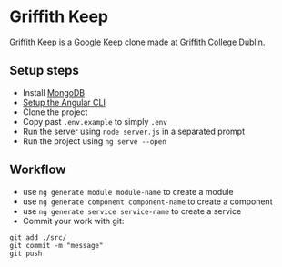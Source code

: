 # Griffith Keep

Griffith Keep is a [Google Keep](https://keep.google.com) clone made at [Griffith College Dublin](https://www.griffith.ie/).

## Setup steps
 - Install [MongoDB](https://www.mongodb.com/)
 - [Setup the Angular CLI](https://angular.io/guide/setup-local)
 - Clone the project
 - Copy past `.env.example` to simply `.env`
 - Run the server using `node server.js` in a separated prompt
 - Run the project using `ng serve --open`

## Workflow
 - use `ng generate module module-name` to create a module
 - use `ng generate component component-name` to create a component
 - use `ng generate service service-name` to create a service
 - Commit your work with git:
```
git add ./src/
git commit -m "message"
git push
```
